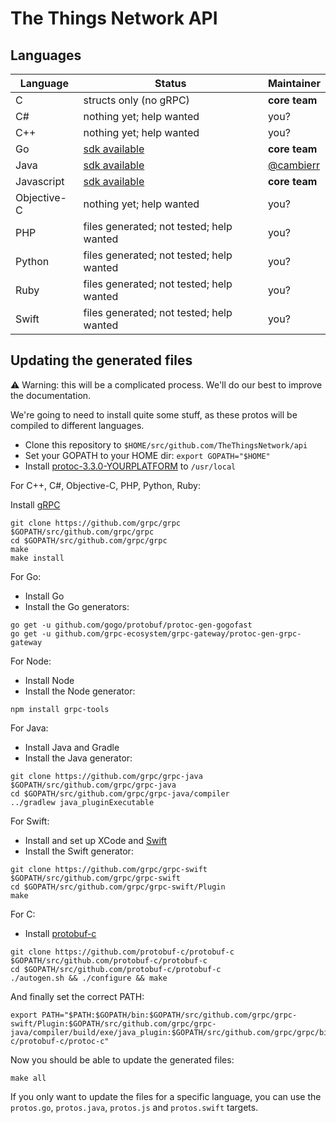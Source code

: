 # The Things Network API

## Languages

| **Language** | **Status**  | **Maintainer** |
| ------------ | ----------- | -------------- |
| C            | structs only (no gRPC) | **core team** |
| C#           | nothing yet; help wanted | you? |
| C++          | nothing yet; help wanted | you? |
| Go           | [sdk available](https://github.com/TheThingsNetwork/go-app-sdk) | **core team** |
| Java         | [sdk available](https://github.com/TheThingsNetwork/java-app-sdk) | [@cambierr](https://github.com/cambierr) |
| Javascript   | [sdk available](https://github.com/TheThingsNetwork/node-app-sdk) | **core team** |
| Objective-C  | nothing yet; help wanted | you? |
| PHP          | files generated; not tested; help wanted | you? |
| Python       | files generated; not tested; help wanted | you? |
| Ruby         | files generated; not tested; help wanted | you? |
| Swift        | files generated; not tested; help wanted | you? |

## Updating the generated files

⚠️ Warning: this will be a complicated process. We'll do our best to improve the documentation.

We're going to need to install quite some stuff, as these protos will be compiled to different languages.

- Clone this repository to `$HOME/src/github.com/TheThingsNetwork/api`
- Set your GOPATH to your HOME dir: `export GOPATH="$HOME"`
- Install [protoc-3.3.0-YOURPLATFORM](https://github.com/google/protobuf/releases/tag/v3.3.0) to `/usr/local`

For C++, C#, Objective-C, PHP, Python, Ruby:

Install [gRPC](https://github.com/grpc/grpc/blob/master/INSTALL.md)

```
git clone https://github.com/grpc/grpc $GOPATH/src/github.com/grpc/grpc
cd $GOPATH/src/github.com/grpc/grpc
make
make install
```

For Go:

- Install Go
- Install the Go generators:

```
go get -u github.com/gogo/protobuf/protoc-gen-gogofast
go get -u github.com/grpc-ecosystem/grpc-gateway/protoc-gen-grpc-gateway
```

For Node:

- Install Node
- Install the Node generator:

```
npm install grpc-tools
```

For Java:

- Install Java and Gradle
- Install the Java generator:

```
git clone https://github.com/grpc/grpc-java $GOPATH/src/github.com/grpc/grpc-java
cd $GOPATH/src/github.com/grpc/grpc-java/compiler
../gradlew java_pluginExecutable
```

For Swift:

- Install and set up XCode and [Swift](https://swift.org/download/#installation)
- Install the Swift generator:

```
git clone https://github.com/grpc/grpc-swift $GOPATH/src/github.com/grpc/grpc-swift
cd $GOPATH/src/github.com/grpc/grpc-swift/Plugin
make
```

For C:

- Install [protobuf-c](https://github.com/protobuf-c/protobuf-c)

```
git clone https://github.com/protobuf-c/protobuf-c $GOPATH/src/github.com/protobuf-c/protobuf-c
cd $GOPATH/src/github.com/protobuf-c/protobuf-c
./autogen.sh && ./configure && make
```

And finally set the correct PATH:

```
export PATH="$PATH:$GOPATH/bin:$GOPATH/src/github.com/grpc/grpc-swift/Plugin:$GOPATH/src/github.com/grpc/grpc-java/compiler/build/exe/java_plugin:$GOPATH/src/github.com/grpc/grpc/bins/opt:$GOPATH/src/github.com/TheThingsNetwork/protobuf-c/protobuf-c/protoc-c"
```

Now you should be able to update the generated files:

```
make all
```

If you only want to update the files for a specific language, you can use the `protos.go`, `protos.java`, `protos.js` and `protos.swift` targets.
